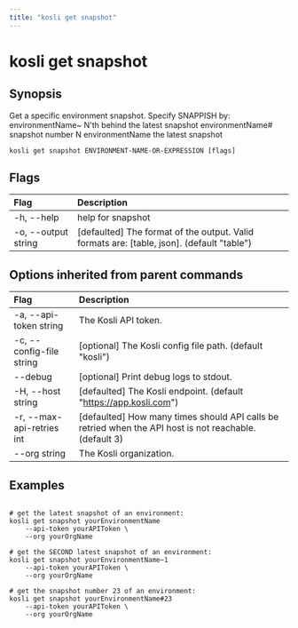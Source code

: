 ```yaml
---
title: "kosli get snapshot"
---
```


# kosli get snapshot

## Synopsis

Get a specific environment snapshot.
Specify SNAPPISH by:
	environmentName~<N>  N'th behind the latest snapshot
	environmentName#<N>  snapshot number N
	environmentName      the latest snapshot

```shell
kosli get snapshot ENVIRONMENT-NAME-OR-EXPRESSION [flags]
```

## Flags
| Flag | Description |
| :--- | :--- |
|    -h, --help  |  help for snapshot  |
|    -o, --output string  |  [defaulted] The format of the output. Valid formats are: [table, json]. (default "table")  |


## Options inherited from parent commands
| Flag | Description |
| :--- | :--- |
|    -a, --api-token string  |  The Kosli API token.  |
|    -c, --config-file string  |  [optional] The Kosli config file path. (default "kosli")  |
|        --debug  |  [optional] Print debug logs to stdout.  |
|    -H, --host string  |  [defaulted] The Kosli endpoint. (default "https://app.kosli.com")  |
|    -r, --max-api-retries int  |  [defaulted] How many times should API calls be retried when the API host is not reachable. (default 3)  |
|        --org string  |  The Kosli organization.  |


## Examples

```shell

# get the latest snapshot of an environment:
kosli get snapshot yourEnvironmentName
	--api-token yourAPIToken \
	--org yourOrgName 

# get the SECOND latest snapshot of an environment:
kosli get snapshot yourEnvironmentName~1
	--api-token yourAPIToken \
	--org yourOrgName 

# get the snapshot number 23 of an environment:
kosli get snapshot yourEnvironmentName#23
	--api-token yourAPIToken \
	--org yourOrgName 
```

